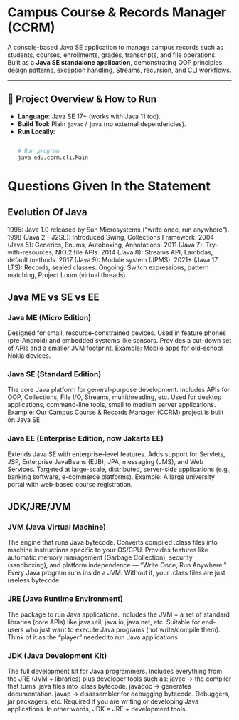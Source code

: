 # Campus Course & Records Manager (CCRM)

A console-based Java SE application to manage campus records such as students, courses, enrollments, grades, transcripts, and file operations.  
Built as a **Java SE standalone application**, demonstrating OOP principles, design patterns, exception handling, Streams, recursion, and CLI workflows.  

---

## 📌 Project Overview & How to Run
- **Language**: Java SE 17+ (works with Java 11 too).
- **Build Tool**: Plain `javac` / `java` (no external dependencies).
- **Run Locally**:
  ```sh

  # Run program
  java edu.ccrm.cli.Main

# Questions Given In the Statement
## Evolution Of Java
1995: Java 1.0 released by Sun Microsystems ("write once, run anywhere").
1998 (Java 2 - J2SE): Introduced Swing, Collections Framework.
2004 (Java 5): Generics, Enums, Autoboxing, Annotations.
2011 (Java 7): Try-with-resources, NIO.2 file APIs.
2014 (Java 8): Streams API, Lambdas, default methods.
2017 (Java 9): Module system (JPMS).
2021+ (Java 17 LTS): Records, sealed classes.
Ongoing: Switch expressions, pattern matching, Project Loom (virtual threads).

## Java ME vs SE vs EE
### Java ME (Micro Edition)
Designed for small, resource-constrained devices.
Used in feature phones (pre-Android) and embedded systems like sensors.
Provides a cut-down set of APIs and a smaller JVM footprint.
Example: Mobile apps for old-school Nokia devices.

### Java SE (Standard Edition)
The core Java platform for general-purpose development.
Includes APIs for OOP, Collections, File I/O, Streams, multithreading, etc.
Used for desktop applications, command-line tools, small to medium server applications.
Example: Our Campus Course & Records Manager (CCRM) project is built on Java SE.

### Java EE (Enterprise Edition, now Jakarta EE)
Extends Java SE with enterprise-level features.
Adds support for Servlets, JSP, Enterprise JavaBeans (EJB), JPA, messaging (JMS), and Web Services.
Targeted at large-scale, distributed, server-side applications (e.g., banking software, e-commerce platforms).
Example: A large university portal with web-based course registration.

## JDK/JRE/JVM

### JVM (Java Virtual Machine)
The engine that runs Java bytecode.
Converts compiled .class files into machine instructions specific to your OS/CPU.
Provides features like automatic memory management (Garbage Collection), security (sandboxing), and platform independence — “Write Once, Run Anywhere.”
Every Java program runs inside a JVM. Without it, your .class files are just useless bytecode.

### JRE (Java Runtime Environment)
The package to run Java applications.
Includes the JVM + a set of standard libraries (core APIs) like java.util, java.io, java.net, etc.
Suitable for end-users who just want to execute Java programs (not write/compile them).
Think of it as the “player” needed to run Java applications.

### JDK (Java Development Kit)
The full development kit for Java programmers.
Includes everything from the JRE (JVM + libraries) plus developer tools such as:
javac → the compiler that turns .java files into .class bytecode.
javadoc → generates documentation.
javap → disassembler for debugging bytecode.
Debuggers, jar packagers, etc.
Required if you are writing or developing Java applications.
In other words, JDK = JRE + development tools.


